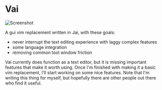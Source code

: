# Vai

![Screenshot]("screenshot.png")

A gui vim replacement written in Jai, with these goals: 

<ul>
    <li>never interrupt the text editing experience with laggy complex features</li>
    <li>some language integration</li>
    <li>removing common tool window friction</li>
</ul>

Vai currently does function as a text editor, but it is missing important features that make it worth using. Once I'm finished with making it a basic vim replacement, I'll start working on some nice features. Note that I'm writing this thing for myself, but hopefully there are other people out there who find it useful.

